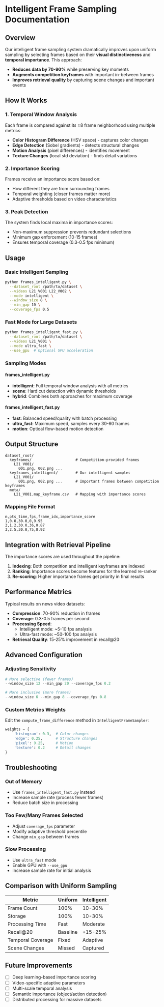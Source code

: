 # Intelligent Frame Sampling Documentation

## Overview

Our intelligent frame sampling system dramatically improves upon uniform sampling by selecting frames based on their **visual distinctiveness** and **temporal importance**. This approach:
- **Reduces data by 70-90%** while preserving key moments
- **Augments competition keyframes** with important in-between frames
- **Improves retrieval quality** by capturing scene changes and important events

## How It Works

### 1. Temporal Window Analysis
Each frame is compared against its ±8 frame neighborhood using multiple metrics:
- **Color Histogram Difference** (HSV space) - captures color changes
- **Edge Detection** (Sobel gradients) - detects structural changes
- **Motion Analysis** (pixel differences) - identifies movement
- **Texture Changes** (local std deviation) - finds detail variations

### 2. Importance Scoring
Frames receive an importance score based on:
- How different they are from surrounding frames
- Temporal weighting (closer frames matter more)
- Adaptive thresholds based on video characteristics

### 3. Peak Detection
The system finds local maxima in importance scores:
- Non-maximum suppression prevents redundant selections
- Minimum gap enforcement (10-15 frames)
- Ensures temporal coverage (0.3-0.5 fps minimum)

## Usage

### Basic Intelligent Sampling
```bash
python frames_intelligent.py \
  --dataset_root /path/to/dataset \
  --videos L21_V001 L22_V002 \
  --mode intelligent \
  --window_size 8 \
  --min_gap 10 \
  --coverage_fps 0.5
```

### Fast Mode for Large Datasets
```bash
python frames_intelligent_fast.py \
  --dataset_root /path/to/dataset \
  --videos L21_V001 \
  --mode ultra_fast \
  --use_gpu  # Optional GPU acceleration
```

### Sampling Modes

#### frames_intelligent.py
- **intelligent**: Full temporal window analysis with all metrics
- **scene**: Hard cut detection with dynamic thresholds
- **hybrid**: Combines both approaches for maximum coverage

#### frames_intelligent_fast.py
- **fast**: Balanced speed/quality with batch processing
- **ultra_fast**: Maximum speed, samples every 30-60 frames
- **motion**: Optical flow-based motion detection

## Output Structure

```
dataset_root/
  keyframes/                    # Competition-provided frames
    L21_V001/
      001.png, 002.png ...
  keyframes_intelligent/        # Our intelligent samples
    L21_V001/
      001.png, 002.png ...      # Important frames between competition keyframes
  meta/
    L21_V001.map_keyframe.csv   # Mapping with importance scores
```

### Mapping File Format
```csv
n,pts_time,fps,frame_idx,importance_score
1,0.0,30.0,0,0.95
2,1.2,30.0,36,0.87
3,2.5,30.0,75,0.92
```

## Integration with Retrieval Pipeline

The importance scores are used throughout the pipeline:
1. **Indexing**: Both competition and intelligent keyframes are indexed
2. **Ranking**: Importance scores become features for the learned re-ranker
3. **Re-scoring**: Higher importance frames get priority in final results

## Performance Metrics

Typical results on news video datasets:
- **Compression**: 70-90% reduction in frames
- **Coverage**: 0.3-0.5 frames per second
- **Processing Speed**: 
  - Intelligent mode: ~5-10 fps analysis
  - Ultra-fast mode: ~50-100 fps analysis
- **Retrieval Quality**: 15-25% improvement in recall@20

## Advanced Configuration

### Adjusting Sensitivity
```python
# More selective (fewer frames)
--window_size 12 --min_gap 20 --coverage_fps 0.2

# More inclusive (more frames)
--window_size 6 --min_gap 8 --coverage_fps 0.8
```

### Custom Metrics Weights
Edit the `compute_frame_difference` method in `IntelligentFrameSampler`:
```python
weights = {
    'histogram': 0.3,  # Color changes
    'edge': 0.25,      # Structure changes
    'pixel': 0.25,     # Motion
    'texture': 0.2     # Detail changes
}
```

## Troubleshooting

### Out of Memory
- Use `frames_intelligent_fast.py` instead
- Increase sample rate (process fewer frames)
- Reduce batch size in processing

### Too Few/Many Frames Selected
- Adjust `coverage_fps` parameter
- Modify adaptive threshold percentile
- Change `min_gap` between frames

### Slow Processing
- Use `ultra_fast` mode
- Enable GPU with `--use_gpu`
- Increase sample rate for initial analysis

## Comparison with Uniform Sampling

| Metric | Uniform | Intelligent |
|--------|---------|-------------|
| Frame Count | 100% | 10-30% |
| Storage | 100% | 10-30% |
| Processing Time | Fast | Moderate |
| Recall@20 | Baseline | +15-25% |
| Temporal Coverage | Fixed | Adaptive |
| Scene Changes | Missed | Captured |

## Future Improvements

- [ ] Deep learning-based importance scoring
- [ ] Video-specific adaptive parameters
- [ ] Multi-scale temporal analysis
- [ ] Semantic importance (object/action detection)
- [ ] Distributed processing for massive datasets